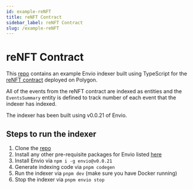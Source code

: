 ```yaml
---
id: example-reNFT
title: reNFT Contract
sidebar_label: reNFT Contract
slug: /example-reNFT
---
```


# reNFT Contract

This [repo](https://github.com/enviodev/reNFT-index) contains an example Envio indexer built using TypeScript for the [reNFT contract](https://polygonscan.com/address/0x4e52B73Aa28b7FF84d88eA3A90C0668f46043450) deployed on Polygon.

All of the events from the reNFT contract are indexed as entities and the `EventsSummary` entity is defined to track number of each event that the indexer has indexed.

The indexer has been built using v0.0.21 of Envio.

## Steps to run the indexer

1. Clone the [repo](https://github.com/enviodev/reNFT-index)
1. Install any other pre-requisite packages for Envio listed [here](https://docs.envio.dev/docs/installation#prerequisites)
1. Install Envio via `npm i -g envio@v0.0.21`
1. Generate indexing code via `pnpm codegen`
1. Run the indexer via `pnpm dev` (make sure you have Docker running)
1. Stop the indexer via `pnpm envio stop`
